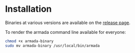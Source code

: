 # Installation

Binaries at various versions are available on the [release page](https://github.com/night-gold/armada/releases).

To render the armada command line available for everyone:

```bash
chmod +x armada-binary
sudo mv armada-binary /usr/local/bin/armada
```